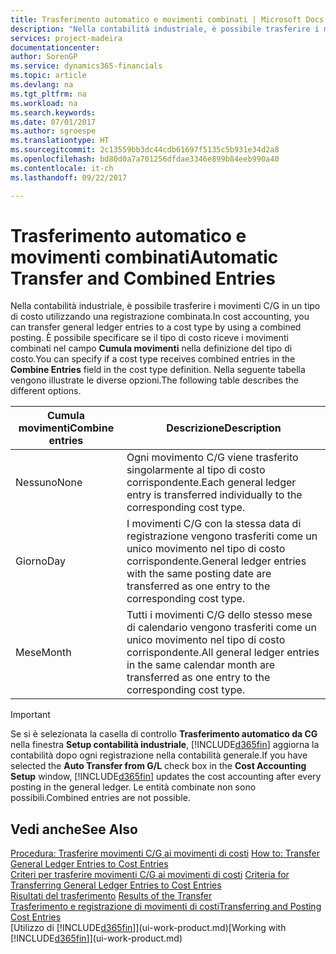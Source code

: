```yaml
---
title: Trasferimento automatico e movimenti combinati | Microsoft Docs
description: "Nella contabilità industriale, è possibile trasferire i movimenti C/G in un tipo di costo utilizzando una registrazione combinata. È possibile specificare se il tipo di costo riceve i movimenti combinati nel campo **Cumula movimenti** nella definizione del tipo di costo. Nella seguente tabella vengono illustrate le diverse opzioni."
services: project-madeira
documentationcenter: 
author: SorenGP
ms.service: dynamics365-financials
ms.topic: article
ms.devlang: na
ms.tgt_pltfrm: na
ms.workload: na
ms.search.keywords: 
ms.date: 07/01/2017
ms.author: sgroespe
ms.translationtype: HT
ms.sourcegitcommit: 2c13559bb3dc44cdb61697f5135c5b931e34d2a8
ms.openlocfilehash: bd80d0a7a701256dfdae3346e899b84eeb990a40
ms.contentlocale: it-ch
ms.lasthandoff: 09/22/2017

---
```

# <a name="automatic-transfer-and-combined-entries"></a><span data-ttu-id="a22dc-105">Trasferimento automatico e movimenti combinati</span><span class="sxs-lookup"><span data-stu-id="a22dc-105">Automatic Transfer and Combined Entries</span></span>
<span data-ttu-id="a22dc-106">Nella contabilità industriale, è possibile trasferire i movimenti C/G in un tipo di costo utilizzando una registrazione combinata.</span><span class="sxs-lookup"><span data-stu-id="a22dc-106">In cost accounting, you can transfer general ledger entries to a cost type by using a combined posting.</span></span> <span data-ttu-id="a22dc-107">È possibile specificare se il tipo di costo riceve i movimenti combinati nel campo **Cumula movimenti** nella definizione del tipo di costo.</span><span class="sxs-lookup"><span data-stu-id="a22dc-107">You can specify if a cost type receives combined entries in the **Combine Entries** field in the cost type definition.</span></span> <span data-ttu-id="a22dc-108">Nella seguente tabella vengono illustrate le diverse opzioni.</span><span class="sxs-lookup"><span data-stu-id="a22dc-108">The following table describes the different options.</span></span>  

|<span data-ttu-id="a22dc-109">Cumula movimenti</span><span class="sxs-lookup"><span data-stu-id="a22dc-109">Combine entries</span></span>|<span data-ttu-id="a22dc-110">Descrizione</span><span class="sxs-lookup"><span data-stu-id="a22dc-110">Description</span></span>|  
|---------------------|-----------------|  
|<span data-ttu-id="a22dc-111">Nessuno</span><span class="sxs-lookup"><span data-stu-id="a22dc-111">None</span></span>|<span data-ttu-id="a22dc-112">Ogni movimento C/G viene trasferito singolarmente al tipo di costo corrispondente.</span><span class="sxs-lookup"><span data-stu-id="a22dc-112">Each general ledger entry is transferred individually to the corresponding cost type.</span></span>|  
|<span data-ttu-id="a22dc-113">Giorno</span><span class="sxs-lookup"><span data-stu-id="a22dc-113">Day</span></span>|<span data-ttu-id="a22dc-114">I movimenti C/G con la stessa data di registrazione vengono trasferiti come un unico movimento nel tipo di costo corrispondente.</span><span class="sxs-lookup"><span data-stu-id="a22dc-114">General ledger entries with the same posting date are transferred as one entry to the corresponding cost type.</span></span>|  
|<span data-ttu-id="a22dc-115">Mese</span><span class="sxs-lookup"><span data-stu-id="a22dc-115">Month</span></span>|<span data-ttu-id="a22dc-116">Tutti i movimenti C/G dello stesso mese di calendario vengono trasferiti come un unico movimento nel tipo di costo corrispondente.</span><span class="sxs-lookup"><span data-stu-id="a22dc-116">All general ledger entries in the same calendar month are transferred as one entry to the corresponding cost type.</span></span>|  

> [!IMPORTANT]  
>  <span data-ttu-id="a22dc-117">Se si è selezionata la casella di controllo **Trasferimento automatico da CG** nella finestra **Setup contabilità industriale**, [!INCLUDE[d365fin](includes/d365fin_md.md)] aggiorna la contabilità dopo ogni registrazione nella contabilità generale.</span><span class="sxs-lookup"><span data-stu-id="a22dc-117">If you have selected the **Auto Transfer from G/L** check box in the **Cost Accounting Setup** window, [!INCLUDE[d365fin](includes/d365fin_md.md)] updates the cost accounting after every posting in the general ledger.</span></span> <span data-ttu-id="a22dc-118">Le entità combinate non sono possibili.</span><span class="sxs-lookup"><span data-stu-id="a22dc-118">Combined entries are not possible.</span></span>  

## <a name="see-also"></a><span data-ttu-id="a22dc-119">Vedi anche</span><span class="sxs-lookup"><span data-stu-id="a22dc-119">See Also</span></span>  
 <span data-ttu-id="a22dc-120">[Procedura: Trasferire movimenti C/G ai movimenti di costi](finance-how-to-transfer-general-ledger-entries-to-cost-entries.md) </span><span class="sxs-lookup"><span data-stu-id="a22dc-120">[How to: Transfer General Ledger Entries to Cost Entries](finance-how-to-transfer-general-ledger-entries-to-cost-entries.md) </span></span>  
 <span data-ttu-id="a22dc-121">[Criteri per trasferire movimenti C/G ai movimenti di costi](finance-criteria-for-transferring-general-ledger-entries-to-cost-entries.md) </span><span class="sxs-lookup"><span data-stu-id="a22dc-121">[Criteria for Transferring General Ledger Entries to Cost Entries](finance-criteria-for-transferring-general-ledger-entries-to-cost-entries.md) </span></span>  
 <span data-ttu-id="a22dc-122">[Risultati del trasferimento](finance-results-of-the-transfer.md) </span><span class="sxs-lookup"><span data-stu-id="a22dc-122">[Results of the Transfer](finance-results-of-the-transfer.md) </span></span>  
 [<span data-ttu-id="a22dc-123">Trasferimento e registrazione di movimenti di costi</span><span class="sxs-lookup"><span data-stu-id="a22dc-123">Transferring and Posting Cost Entries</span></span>](finance-transfer-and-post-cost-entries.md)  
 <span data-ttu-id="a22dc-124">[Utilizzo di [!INCLUDE[d365fin](includes/d365fin_md.md)]](ui-work-product.md)</span><span class="sxs-lookup"><span data-stu-id="a22dc-124">[Working with [!INCLUDE[d365fin](includes/d365fin_md.md)]](ui-work-product.md)</span></span>

